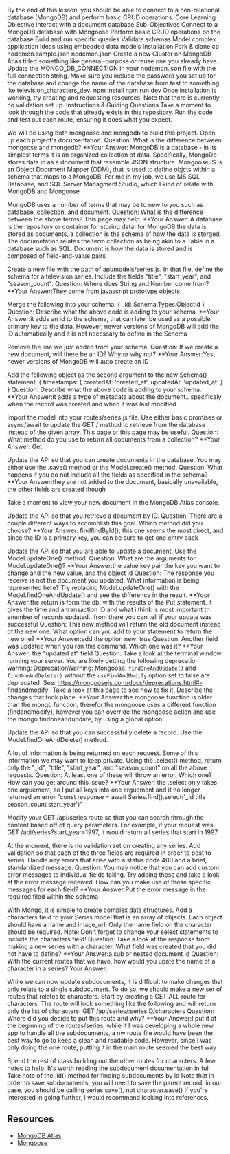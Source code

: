 By the end of this lesson, you should be able to connect to a non-relational database (MongoDB) and perform basic CRUD operations.
Core Learning Objective
Interact with a document database
Sub-Objectives
Connect to a MongoDB database with Mongoose
Perform basic CRUD operations on the database
Build and run specific queries
Validate schemas
Model complex application ideas using embedded data models
Installation
Fork & clone
cp nodemon.sample.json nodemon.json
Create a new Cluster on MongoDB Atlas titled something like general-purpose or reuse one you already have.
Update the MONGO_DB_CONNECTION in your nodemon.json file with the full connection string. Make sure you include the password you set up for the database and change the name of the database from test to something lke television_characters_dev.
npm install
npm run dev
Once installation is working, try creating and requesting resources. Note that there is currently no validation set up.
Instructions & Guiding Questions
 Take a moment to look through the code that already exists in this repository. Run the code and test out each route, ensuring it does what you expect.

 We will be using both mongoose and mongodb to build this project. Open up each project's documentation.
Question: What is the difference between mongoose and mongodb?
**Your Answer: MongoDB is a database - in its simplest terms it is an organized collection of data. Specifically, MongoDb stores data in as a document that resemble JSON structure. MongooseJS is an Object Document Mapper (ODM), that is used to define objcts within a schema that maps to a MongoDB. For me in my job, we use MS SQL Database, and SQL Server Managment Studio, which I kind of relate with MongoDB and Mongoose

 MongoDB uses a number of terms that may be to new to you such as database, collection, and document.
Question: What is the difference between the above terms? This page may help.
**Your Answer: A database is the repository or container for storing data, for MongoDB the data is stored as documents, a collection is the schema of how the data is storged. The documetation relates the term collection as being akin to a Table in a database such as SQL. Document is how the data is stored and is composed of field-and-value pairs

 Create a new file with the path of api/models/series.js. In that file, define the schema for a television series. Include the fields "title", "start_year", and "season_count".
Question: Where does String and Number come from?
**Your Answer:They come from javascript prototype objects

 Merge the following into your schema: 
{
  _id: Schema.Types.ObjectId
}
Question: Describe what the above code is adding to your schema.
**Your Answer:it adds an id to the schema, that can later be used as a possible primary key to the data. However, newer versions of MongoDB will add the ID automatically and it is not necessary to define in the Schema

 Remove the line we just added from your schema.
Question: If we create a new document, will there be an ID? Why or why not?
**Your Answer:Yes, newer versions of MongoDB will auto create an ID

 Add the following object as the second argument to the new Schema() statement. 
{
  timestamps: { createdAt: 'created_at', updatedAt: 'updated_at' }
}
Question: Describe what the above code is adding to your schema.
**Your Answer:it adds a type of metadata about the document.. specificaly when the record was created and when it was last modified

 Import the model into your routes/series.js file. Use either basic promises or async/await to update the GET / method to retrieve from the database instead of the given array. This page or this page may be useful.
Question: What method do you use to return all documents from a collection?
**Your Answer: Get

 Update the API so that you can create documents in the database. You may either use the <document>.save() method or the Model.create() method.
Question: What happens if you do not include all the fields as specified in the schema?
**Your Answer:they are not added to the document, basically unavailable, the other fields are created though

 Take a moment to view your new document in the MongoDB Atlas console.

 Update the API so that you retrieve a document by ID.
Question: There are a couple different ways to accomplish this goal. Which method did you choose?
**Your Answer: findfindById(); this one seems the most direct, and since the ID is a primary key, you can be sure to get one entry back

 Update the API so that you are able to update a document. Use the Model.updateOne() method.
Question: What are the arguments for Model.updateOne()?
**Your Answer:the value key pair the key you want to change and the new value, and the object id
Question: The response you receive is not the document you updated. What information is being represented here? Try replacing Model.updateOne() with the Model.findOneAndUpdate() and see the difference in the result.
**Your Answer:the return is form the db, with the results of the Put statement. it gives the time and a transaction ID and what i think is most important th enumber of records updated.. from there you can tell if your update was successful
Question: This new method will return the old document instead of the new one. What option can you add to your statement to return the new one?
**Your Answer:add the option new: true
Question: Another field was updated when you ran this command. Which one was it?
**Your Answer: the "updated at" field
Question: Take a look at the terminal window running your server. You are likely getting the following deprecation warning:
DeprecationWarning: Mongoose: `findOneAndUpdate()` and `findOneAndDelete()` without the `useFindAndModify` option set to false are deprecated. See: https://mongoosejs.com/docs/deprecations.html#-findandmodify-
Take a look at this page to see how to fix it. Describe the changes that took place.
**Your Answer:the mongoose function is older than the mongo function, therefor the mongoose uses a different function (findandmodify), however you can override the mongoose action and use the mongo findoneandupdate, by using a global option.

 Update the API so that you can successfully delete a record. Use the Model.findOneAndDelete() method.

 A lot of information is being returned on each request. Some of this information we may want to keep private. Using the .select() method, return only the "_id", "title", "start_year", and "season_count" on all the above requests.
Question: At least one of these will throw an error. Which one? How can you get around this issue?
**Your Answer: the .select only takes one arguement, so I put all keys into one arguement and it no longer returned an error "const response = await Series.find().select('_id title season_count start_year')"

 Modify your GET /api/series route so that you can search through the content based off of query parameters. For example, if your request was GET /api/series?start_year=1997, it would return all series that start in 1997.

 At the moment, there is no validation set on creating any series. Add validation so that each of the three fields are required in order to post to series. Handle any errors that arise with a status code 400 and a brief, standardized message.
Question: You may notice that you can add custom error messages to individual fields failing. Try adding these and take a look at the error message received. How can you make use of those specific messages for each field?
**Your Answer:Put the error message in the required filed within the schema

 With Mongo, it is simple to create complex data structures. Add a characters field to your Series model that is an array of objects. Each object should have a name and image_url. Only the name field on the character should be required. Note: Don't forget to change your select statements to include the characters field!
Question: Take a look at the response from making a new series with a character. What field was created that you did not have to define?
**Your Answer:a sub or nested document id
Question: With the current routes that we have, how would you upate the name of a character in a series?
Your Answer:

 While we can now update subdocuments, it is difficult to make changes that only relate to a single subdocument. To do so, we should make a new set of routes that relates to characters. Start by creating a GET ALL route for characters. The route will look something like the following and will return only the list of characters: 
GET /api/series/:seriesID/characters
Question: Where did you decide to put this route and why?
**Your Answer:I put it at the beginning of the routes/series, while if I was developing a whole new app to handle all the subdocuments, a nw route file would have been the best way to go to keep a clean and readable code. However, since I was only doing the one route, putting it in the main route seemed the best way

Spend the rest of class building out the other routes for characters. A few notes to help:
It's worth reading the subdocument documentation in full
Take note of the .id() method for finding subdocuments by id
Note that in order to save subdocuments, you will need to save the parent record; in our case, you should be calling series.save(), not character.save()
If you're interested in going further, I would recommend looking into references.

## Resources

* [MongoDB Atlas](https://www.mongodb.com/cloud/atlas)
* [Mongoose](https://mongoosejs.com/)